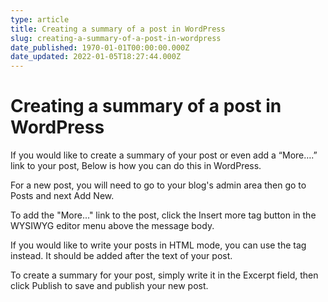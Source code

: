 ```yaml
---
type: article
title: Creating a summary of a post in WordPress
slug: creating-a-summary-of-a-post-in-wordpress
date_published: 1970-01-01T00:00:00.000Z
date_updated: 2022-01-05T18:27:44.000Z
---
```


# Creating a summary of a post in WordPress

If you would like to create a summary of your post or even add a “More….” link to your post, Below is how you can do this in WordPress.

For a new post, you will need to go to your blog's admin area then go to Posts and next Add New.

To add the "More..." link to the post, click the Insert more tag button in the WYSIWYG editor menu above the message body.

If you would like to write your posts in HTML mode, you can use the tag instead. It should be added after the text of your post.

To create a summary for your post, simply write it in the Excerpt field, then click Publish to save and publish your new post.